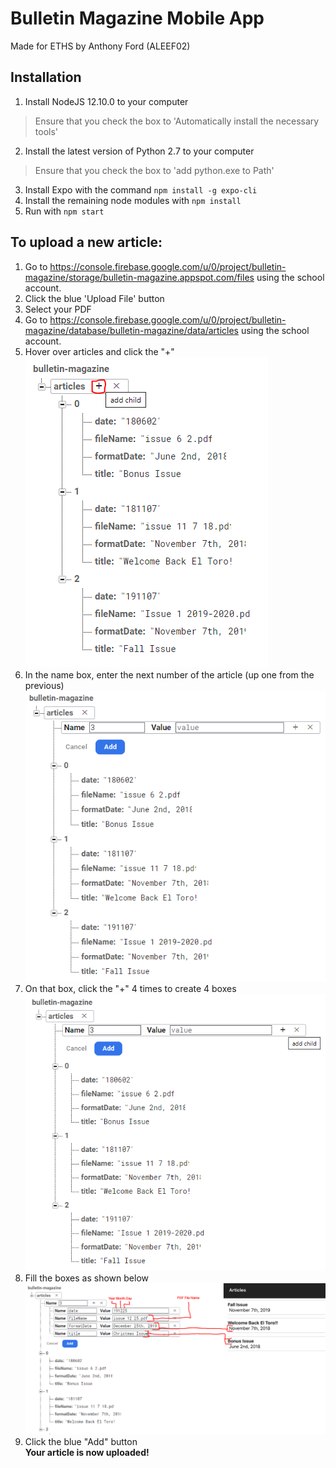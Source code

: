 # Bulletin Magazine Mobile App
Made for ETHS by Anthony Ford (ALEEF02)
## Installation
1. Install NodeJS 12.10.0 to your computer
> Ensure that you check the box to 'Automatically install the necessary tools'
2. Install the latest version of Python 2.7 to your computer
> Ensure that you check the box to 'add python.exe to Path'
3. Install Expo with the command `npm install -g expo-cli`
4. Install the remaining node modules with `npm install`
5. Run with `npm start`

## To upload a new article:
1) Go to https://console.firebase.google.com/u/0/project/bulletin-magazine/storage/bulletin-magazine.appspot.com/files using the school account.
2) Click the blue 'Upload File' button
3) Select your PDF
4) Go to https://console.firebase.google.com/u/0/project/bulletin-magazine/database/bulletin-magazine/data/articles using the school account.
5) Hover over articles and click the "+"  
![First Add Child](/readme/add1.PNG)
6) In the name box, enter the next number of the article (up one from the previous)
![Name the listing](/readme/add2.PNG)
7) On that box, click the "+" 4 times to create 4 boxes
![Add 4 fields](/readme/add3.PNG)
8) Fill the boxes as shown below
![Fill in the article details](/readme/add4.png)
9) Click the blue "Add" button  
**Your article is now uploaded!**
